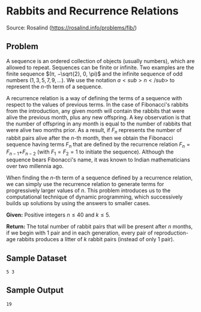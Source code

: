 
Rabbits and Recurrence Relations
================================

Source: Rosalind (https://rosalind.info/problems/fib/)

Problem
-------
A sequence is an ordered collection of objects (usually numbers), which are allowed to repeat. Sequences can be finite or infinite. Two examples are the finite sequence $(π, −\sqrt{2}, 0, \pi)$ and the infinite sequence of odd numbers $(1,3,5,7,9,...)$. We use the notation $a<sub>n</sub>$ to represent the $n$-th term of a sequence.

A recurrence relation is a way of defining the terms of a sequence with respect to the values of previous terms. In the case of Fibonacci's rabbits from the introduction, any given month will contain the rabbits that were alive the previous month, plus any new offspring. A key observation is that the number of offspring in any month is equal to the number of rabbits that were alive two months prior. As a result, if $F$<sub>$n$</sub> represents the number of rabbit pairs alive after the $n$-th month, then we obtain the Fibonacci sequence having terms $F$<sub>$n$</sub> that are defined by the recurrence relation $F$<sub>$n$</sub>$=F$<sub>$n−1$</sub>$+F$<sub>$n−2$</sub> (with $F$<sub>$1$</sub>$=F$<sub>$2$</sub>$=1$ to initiate the sequence). Although the sequence bears Fibonacci's name, it was known to Indian mathematicians over two millennia ago.

When finding the $n$-th term of a sequence defined by a recurrence relation, we can simply use the recurrence relation to generate terms for progressively larger values of $n$. This problem introduces us to the computational technique of dynamic programming, which successively builds up solutions by using the answers to smaller cases.

**Given:** Positive integers $n \le 40$ and $k \le 5$.

**Return:** The total number of rabbit pairs that will be present after $n$ months, if we begin with 1 pair and in each generation, every pair of reproduction-age rabbits produces a litter of $k$ rabbit pairs (instead of only 1 pair).


Sample Dataset
--------------
```
5 3
```

Sample Output
-------------
```
19
```
